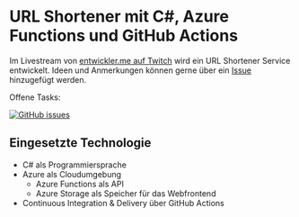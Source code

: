 # URL Shortener mit C#, Azure Functions und GitHub Actions

Im Livestream von [entwickler.me auf Twitch](http://www.twitch.tv/entwicklerme) wird ein URL Shortener Service entwickelt.
Ideen und Anmerkungen können gerne über ein [Issue](https://github.com/entwicklerMe/tw-az-url-shortener-with-csharp/issues) hinzugefügt werden. 

Offene Tasks: 

[![GitHub issues](https://img.shields.io/github/issues/entwicklerme/tw-az-url-shortener-with-csharp)](https://github.com/entwicklerMe/tw-az-url-shortener-with-csharp/issues)

## Eingesetzte Technologie

* C# als Programmiersprache
* Azure als Cloudumgebung
    * Azure Functions als API
    * Azure Storage als Speicher für das Webfrontend
* Continuous Integration & Delivery über GitHub Actions
